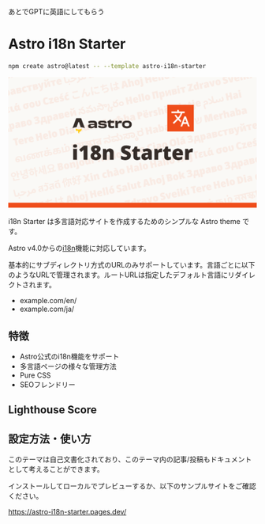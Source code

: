 あとでGPTに英語にしてもらう

# Astro i18n Starter

```sh
npm create astro@latest -- --template astro-i18n-starter
```

![Logo Image](./public/ogp.png)

i18n Starter は多言語対応サイトを作成するためのシンプルな Astro theme です。

Astro v4.0からの[i18n](https://docs.astro.build/en/guides/internationalization/)機能に対応しています。

基本的にサブディレクトリ方式のURLのみサポートしています。言語ごとに以下のようなURLで管理されます。ルートURLは指定したデフォルト言語にリダイレクトされます。

- example.com/en/
- example.com/ja/


## 特徴
- Astro公式のi18n機能をサポート
- 多言語ページの様々な管理方法
- Pure CSS
- SEOフレンドリー


## Lighthouse Score


## 設定方法・使い方
このテーマは自己文書化されており、このテーマ内の記事/投稿もドキュメントとして考えることができます。

インストールしてローカルでプレビューするか、以下のサンプルサイトをご確認ください。

https://astro-i18n-starter.pages.dev/
